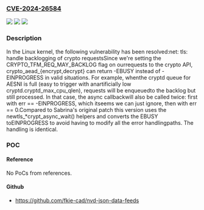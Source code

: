### [CVE-2024-26584](https://cve.mitre.org/cgi-bin/cvename.cgi?name=CVE-2024-26584)
![](https://img.shields.io/static/v1?label=Product&message=Linux&color=blue)
![](https://img.shields.io/static/v1?label=Version&message=94524d8fc965%3C%2013eca403876b%20&color=brighgreen)
![](https://img.shields.io/static/v1?label=Vulnerability&message=n%2Fa&color=brighgreen)

### Description

In the Linux kernel, the following vulnerability has been resolved:net: tls: handle backlogging of crypto requestsSince we're setting the CRYPTO_TFM_REQ_MAY_BACKLOG flag on ourrequests to the crypto API, crypto_aead_{encrypt,decrypt} can return -EBUSY instead of -EINPROGRESS in valid situations. For example, whenthe cryptd queue for AESNI is full (easy to trigger with anartificially low cryptd.cryptd_max_cpu_qlen), requests will be enqueuedto the backlog but still processed. In that case, the async callbackwill also be called twice: first with err == -EINPROGRESS, which itseems we can just ignore, then with err == 0.Compared to Sabrina's original patch this version uses the newtls_*crypt_async_wait() helpers and converts the EBUSY toEINPROGRESS to avoid having to modify all the error handlingpaths. The handling is identical.

### POC

#### Reference
No PoCs from references.

#### Github
- https://github.com/fkie-cad/nvd-json-data-feeds

